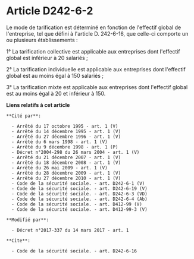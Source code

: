 # Article D242-6-2

Le mode de tarification est déterminé en fonction de l'effectif global de l'entreprise, tel que défini à l'article D.
242-6-16, que celle-ci comporte un ou plusieurs établissements :

1° La tarification collective est applicable aux entreprises dont l'effectif global est inférieur à 20 salariés ;

2° La tarification individuelle est applicable aux entreprises dont l'effectif global est au moins égal à 150 salariés ;

3° La tarification mixte est applicable aux entreprises dont l'effectif global est au moins égal à 20 et inférieur à 150.

**Liens relatifs à cet article**

	**Cité par**:

	  - Arrêté du 17 octobre 1995 - art. 1 (V)
	  - Arrêté du 14 décembre 1995 - art. 1 (V)
	  - Arrêté du 27 décembre 1996 - art. 1 (V)
	  - Arrêté du 6 mars 1998 - art. 1 (V)
	  - Arrêté du 9 décembre 1998 - art. 1 (P)
	  - Décret n°2004-298 du 26 mars 2004 - art. 1 (V)
	  - Arrêté du 21 décembre 2007 - art. 1 (V)
	  - Arrêté du 18 décembre 2008 - art. 1 (V)
	  - Arrêté du 26 mai 2009 - art. 1 (V)
	  - Arrêté du 28 décembre 2009 - art. 1 (V)
	  - Arrêté du 27 décembre 2010 - art. 1 (V)
	  - Code de la sécurité sociale. - art. D242-6-1 (V)
	  - Code de la sécurité sociale. - art. D242-6-19 (V)
	  - Code de la sécurité sociale. - art. D242-6-3 (VD)
	  - Code de la sécurité sociale. - art. D242-6-4 (Ab)
	  - Code de la sécurité sociale. - art. D412-99 (V)
	  - Code de la sécurité sociale. - art. D412-99-3 (V)

	**Modifié par**:

	  - Décret n°2017-337 du 14 mars 2017 - art. 1

	**Cite**:

	  - Code de la sécurité sociale. - art. D242-6-16
